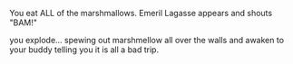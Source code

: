 You eat ALL of the marshmallows. Emeril Lagasse appears and shouts "BAM!"

you explode... spewing out marshmellow all over the walls and awaken to your buddy telling you it is all a bad trip.  
